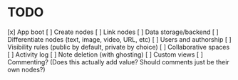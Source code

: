 # TODO

[x] App boot
[ ] Create nodes
[ ] Link nodes
[ ] Data storage/backend
[ ] Differentiate nodes (text, image, video, URL, etc)
[ ] Users and authorship
[ ] Visibility rules (public by default, private by choice)
[ ] Collaborative spaces
[ ] Activity log
[ ] Note deletion (with ghosting)
[ ] Custom views
[ ] Commenting? (Does this actually add value? Should comments just be their own nodes?)